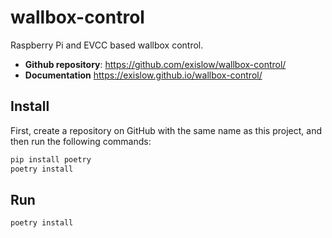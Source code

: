 # wallbox-control

Raspberry Pi and EVCC based wallbox control.

- **Github repository**: <https://github.com/exislow/wallbox-control/>
- **Documentation** <https://exislow.github.io/wallbox-control/>

## Install

First, create a repository on GitHub with the same name as this project, and then run the following commands:

```bash
pip install poetry
poetry install
```


## Run

```bash
poetry install
```

